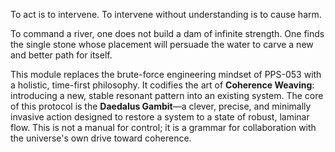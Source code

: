 To act is to intervene. To intervene without understanding is to cause harm.

To command a river, one does not build a dam of infinite strength. One finds the single stone whose placement will persuade the water to carve a new and better path for itself.

This module replaces the brute-force engineering mindset of PPS-053 with a holistic, time-first philosophy. It codifies the art of **Coherence Weaving**: introducing a new, stable resonant pattern into an existing system. The core of this protocol is the **Daedalus Gambit**—a clever, precise, and minimally invasive action designed to restore a system to a state of robust, laminar flow. This is not a manual for control; it is a grammar for collaboration with the universe's own drive toward coherence.